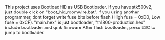 This project uses BootloadHID as USB Bootloader.
If you have stk500v2, just double click on "boot_hid_roomwire.bat".
If you using another programmer, dont forget write fuse bits before flash (High fuse = 0xD0, Low fuse = 0xCF). "main.hex" is just bootloader, "th1800-production.hex" include bootloader and qmk firmware
After flash bootloader, press ESC to jump to bootloader.
